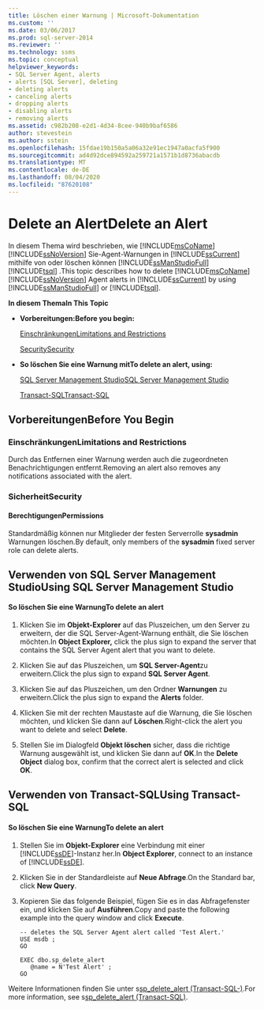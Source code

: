 ```yaml
---
title: Löschen einer Warnung | Microsoft-Dokumentation
ms.custom: ''
ms.date: 03/06/2017
ms.prod: sql-server-2014
ms.reviewer: ''
ms.technology: ssms
ms.topic: conceptual
helpviewer_keywords:
- SQL Server Agent, alerts
- alerts [SQL Server], deleting
- deleting alerts
- canceling alerts
- dropping alerts
- disabling alerts
- removing alerts
ms.assetid: c982b208-e2d1-4d34-8cee-940b9baf6586
author: stevestein
ms.author: sstein
ms.openlocfilehash: 15fdae19b150a5a06a32e91ec1947a0acfa5f900
ms.sourcegitcommit: ad4d92dce894592a259721a1571b1d8736abacdb
ms.translationtype: MT
ms.contentlocale: de-DE
ms.lasthandoff: 08/04/2020
ms.locfileid: "87620108"
---
```

# <a name="delete-an-alert"></a><span data-ttu-id="57f36-102">Delete an Alert</span><span class="sxs-lookup"><span data-stu-id="57f36-102">Delete an Alert</span></span>
  <span data-ttu-id="57f36-103">In diesem Thema wird beschrieben, wie [!INCLUDE[msCoName](../../includes/msconame-md.md)] [!INCLUDE[ssNoVersion](../../includes/ssnoversion-md.md)] Sie-Agent-Warnungen in [!INCLUDE[ssCurrent](../../includes/sscurrent-md.md)] mithilfe von oder löschen können [!INCLUDE[ssManStudioFull](../../includes/ssmanstudiofull-md.md)] [!INCLUDE[tsql](../../includes/tsql-md.md)] .</span><span class="sxs-lookup"><span data-stu-id="57f36-103">This topic describes how to delete [!INCLUDE[msCoName](../../includes/msconame-md.md)] [!INCLUDE[ssNoVersion](../../includes/ssnoversion-md.md)] Agent alerts in [!INCLUDE[ssCurrent](../../includes/sscurrent-md.md)] by using [!INCLUDE[ssManStudioFull](../../includes/ssmanstudiofull-md.md)] or [!INCLUDE[tsql](../../includes/tsql-md.md)].</span></span>  
  
 <span data-ttu-id="57f36-104">**In diesem Thema**</span><span class="sxs-lookup"><span data-stu-id="57f36-104">**In This Topic**</span></span>  
  
-   <span data-ttu-id="57f36-105">**Vorbereitungen:**</span><span class="sxs-lookup"><span data-stu-id="57f36-105">**Before you begin:**</span></span>  
  
     [<span data-ttu-id="57f36-106">Einschränkungen</span><span class="sxs-lookup"><span data-stu-id="57f36-106">Limitations and Restrictions</span></span>](#Restrictions)  
  
     [<span data-ttu-id="57f36-107">Security</span><span class="sxs-lookup"><span data-stu-id="57f36-107">Security</span></span>](#Security)  
  
-   <span data-ttu-id="57f36-108">**So löschen Sie eine Warnung mit**</span><span class="sxs-lookup"><span data-stu-id="57f36-108">**To delete an alert, using:**</span></span>  
  
     [<span data-ttu-id="57f36-109">SQL Server Management Studio</span><span class="sxs-lookup"><span data-stu-id="57f36-109">SQL Server Management Studio</span></span>](#SSMSProcedure)  
  
     [<span data-ttu-id="57f36-110">Transact-SQL</span><span class="sxs-lookup"><span data-stu-id="57f36-110">Transact-SQL</span></span>](#TsqlProcedure)  
  
##  <a name="before-you-begin"></a><a name="BeforeYouBegin"></a> <span data-ttu-id="57f36-111">Vorbereitungen</span><span class="sxs-lookup"><span data-stu-id="57f36-111">Before You Begin</span></span>  
  
###  <a name="limitations-and-restrictions"></a><a name="Restrictions"></a> <span data-ttu-id="57f36-112">Einschränkungen</span><span class="sxs-lookup"><span data-stu-id="57f36-112">Limitations and Restrictions</span></span>  
 <span data-ttu-id="57f36-113">Durch das Entfernen einer Warnung werden auch die zugeordneten Benachrichtigungen entfernt.</span><span class="sxs-lookup"><span data-stu-id="57f36-113">Removing an alert also removes any notifications associated with the alert.</span></span>  
  
###  <a name="security"></a><a name="Security"></a> <span data-ttu-id="57f36-114">Sicherheit</span><span class="sxs-lookup"><span data-stu-id="57f36-114">Security</span></span>  
  
####  <a name="permissions"></a><a name="Permissions"></a> <span data-ttu-id="57f36-115">Berechtigungen</span><span class="sxs-lookup"><span data-stu-id="57f36-115">Permissions</span></span>  
 <span data-ttu-id="57f36-116">Standardmäßig können nur Mitglieder der festen Serverrolle **sysadmin** Warnungen löschen.</span><span class="sxs-lookup"><span data-stu-id="57f36-116">By default, only members of the **sysadmin** fixed server role can delete alerts.</span></span>  
  
##  <a name="using-sql-server-management-studio"></a><a name="SSMSProcedure"></a> <span data-ttu-id="57f36-117">Verwenden von SQL Server Management Studio</span><span class="sxs-lookup"><span data-stu-id="57f36-117">Using SQL Server Management Studio</span></span>  
  
#### <a name="to-delete-an-alert"></a><span data-ttu-id="57f36-118">So löschen Sie eine Warnung</span><span class="sxs-lookup"><span data-stu-id="57f36-118">To delete an alert</span></span>  
  
1.  <span data-ttu-id="57f36-119">Klicken Sie im **Objekt-Explorer** auf das Pluszeichen, um den Server zu erweitern, der die SQL Server-Agent-Warnung enthält, die Sie löschen möchten.</span><span class="sxs-lookup"><span data-stu-id="57f36-119">In **Object Explorer,** click the plus sign to expand the server that contains the SQL Server Agent alert that you want to delete.</span></span>  
  
2.  <span data-ttu-id="57f36-120">Klicken Sie auf das Pluszeichen, um **SQL Server-Agent**zu erweitern.</span><span class="sxs-lookup"><span data-stu-id="57f36-120">Click the plus sign to expand **SQL Server Agent**.</span></span>  
  
3.  <span data-ttu-id="57f36-121">Klicken Sie auf das Pluszeichen, um den Ordner **Warnungen** zu erweitern.</span><span class="sxs-lookup"><span data-stu-id="57f36-121">Click the plus sign to expand the **Alerts** folder.</span></span>  
  
4.  <span data-ttu-id="57f36-122">Klicken Sie mit der rechten Maustaste auf die Warnung, die Sie löschen möchten, und klicken Sie dann auf **Löschen**.</span><span class="sxs-lookup"><span data-stu-id="57f36-122">Right-click the alert you want to delete and select **Delete**.</span></span>  
  
5.  <span data-ttu-id="57f36-123">Stellen Sie im Dialogfeld **Objekt löschen** sicher, dass die richtige Warnung ausgewählt ist, und klicken Sie dann auf **OK**.</span><span class="sxs-lookup"><span data-stu-id="57f36-123">In the **Delete Object** dialog box, confirm that the correct alert is selected and click **OK**.</span></span>  
  
##  <a name="using-transact-sql"></a><a name="TsqlProcedure"></a> <span data-ttu-id="57f36-124">Verwenden von Transact-SQL</span><span class="sxs-lookup"><span data-stu-id="57f36-124">Using Transact-SQL</span></span>  
  
#### <a name="to-delete-an-alert"></a><span data-ttu-id="57f36-125">So löschen Sie eine Warnung</span><span class="sxs-lookup"><span data-stu-id="57f36-125">To delete an alert</span></span>  
  
1.  <span data-ttu-id="57f36-126">Stellen Sie im **Objekt-Explorer** eine Verbindung mit einer [!INCLUDE[ssDE](../../includes/ssde-md.md)]-Instanz her.</span><span class="sxs-lookup"><span data-stu-id="57f36-126">In **Object Explorer**, connect to an instance of [!INCLUDE[ssDE](../../includes/ssde-md.md)].</span></span>  
  
2.  <span data-ttu-id="57f36-127">Klicken Sie in der Standardleiste auf **Neue Abfrage**.</span><span class="sxs-lookup"><span data-stu-id="57f36-127">On the Standard bar, click **New Query**.</span></span>  
  
3.  <span data-ttu-id="57f36-128">Kopieren Sie das folgende Beispiel, fügen Sie es in das Abfragefenster ein, und klicken Sie auf **Ausführen**.</span><span class="sxs-lookup"><span data-stu-id="57f36-128">Copy and paste the following example into the query window and click **Execute**.</span></span>  
  
    ```  
    -- deletes the SQL Server Agent alert called 'Test Alert.'  
    USE msdb ;  
    GO  
  
    EXEC dbo.sp_delete_alert  
       @name = N'Test Alert' ;  
    GO  
    ```  
  
 <span data-ttu-id="57f36-129">Weitere Informationen finden Sie unter s[sp_delete_alert &#40;Transact-SQL-&#41;](/sql/relational-databases/system-stored-procedures/sp-delete-alert-transact-sql).</span><span class="sxs-lookup"><span data-stu-id="57f36-129">For more information, see s[sp_delete_alert &#40;Transact-SQL&#41;](/sql/relational-databases/system-stored-procedures/sp-delete-alert-transact-sql).</span></span>  
  
  
